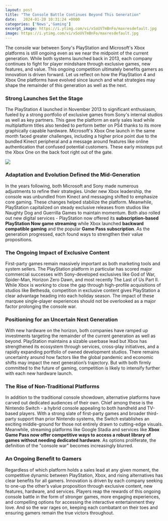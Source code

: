 ```yaml
---
layout: post
title: "The Console Battle Continues Beyond This Generation"
date:   2024-01-20 10:31:24 +0000
categories: ['News','Gaming']
excerpt_image: https://i.ytimg.com/vi/xSoUV7mBnFo/maxresdefault.jpg
image: https://i.ytimg.com/vi/xSoUV7mBnFo/maxresdefault.jpg
---
```


The console war between Sony's PlayStation and Microsoft's Xbox platforms is still ongoing even as we near the midpoint of the current generation. While both systems launched back in 2013, each company continues to fight for player mindshare through exclusive games, new features, and value. This ongoing competition ultimately benefits gamers as innovation is driven forward. Let us reflect on how the PlayStation 4 and Xbox One platforms have evolved since launch and what strategies may shape the remainder of this generation as well as the next.
### **Strong Launches Set the Stage**
The PlayStation 4 launched in November 2013 to significant enthusiasm, fueled by a strong portfolio of exclusive games from Sony's internal studios as well as key partners. This gave the platform an early sales lead while multiplatform titles also tended to perform better on PS4 thanks to its more graphically capable hardware. Microsoft's Xbox One launch in the same month faced greater challenges, including a higher price point due to the bundled Kinect peripheral and a message around features like online authentication that confused potential customers. These early missteps put the Xbox One on the back foot right out of the gate.

![](https://i.ytimg.com/vi/xSoUV7mBnFo/maxresdefault.jpg)
### **Adaptation and Evolution Defined the Mid-Generation** 
In the years following, both Microsoft and Sony made numerous adjustments to refine their strategies. Under new Xbox leadership, the console was unbundled from Kinect and messaging shifted to emphasize core gaming. These changes helped stabilize the platform. Meanwhile, PlayStation capitalized on steady exclusive releases from studios like Naughty Dog and Guerrilla Games to maintain momentum. Both also rolled out new digital services - PlayStation now offered its **subscription-based PlayStation Now game streaming** while Xbox launched **backward compatible gaming** and the popular **Game Pass subscription**. As the generation progressed, each found ways to strengthen their value propositions.
### **The Ongoing Impact of Exclusive Content**
First-party games remain massively important as both marketing tools and system sellers. The PlayStation platform in particular has scored major commercial successes with Sony-developed exclusives like God of War, Spider-Man, Horizon Zero Dawn, and most recently The Last of Us Part II. While Xbox is working to close the gap through high-profile acquisitions of studios like Bethesda, competition in exclusive content gives PlayStation a clear advantage heading into each holiday season. The impact of these marquee single-player experiences should not be overlooked as a major factor prolonging the console war.
### **Positioning for an Uncertain Next Generation**  
With new hardware on the horizon, both companies have ramped up investments targeting the remainder of the current generation as well as beyond. PlayStation maintains a sizable userbase lead but Xbox has strengthened its ecosystem through services, cross-play initiatives, and a rapidly expanding portfolio of owned development studios. There remains uncertainty around how factors like the global pandemic and economic shifts may impact the next generation’s trajectory. But with both firmly committed to the future of gaming, competition is likely to intensify further with each new hardware launch.
### **The Rise of Non-Traditional Platforms**
In addition to the traditional console showdown, alternative platforms have carved out dedicated audiences of their own. Chief among these is the Nintendo Switch - a hybrid console appealing to both handheld and TV-based players. With a strong slate of first-party games and broader third-party support than prior Nintendo systems, the Switch establishes an exciting middle-ground for those not entirely drawn to cutting-edge visuals. Meanwhile, streaming platforms like Google Stadia and services like **Xbox Game Pass now offer competitive ways to access a robust library of games without needing dedicated hardware**. As options proliferate, the definition of the "console war" becomes increasingly blurred.
### **An Ongoing Benefit to Gamers**
Regardless of which platform holds a sales lead at any given moment, the competitive dynamic between PlayStation, Xbox, and rising alternatives has clear benefits for all gamers. Innovation is driven by each company seeking to one-up the other’s value proposition through exclusive content, new features, hardware, and services. Players reap the rewards of this ongoing console battle in the form of stronger games, more engaging experiences, and compelling options for accessing the interactive entertainment they love. And so the war rages on, keeping each combatant on their toes and ensuring gamers remain the true victors throughout.
